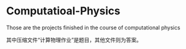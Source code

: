 # Computatioal-Physics
Those are the projects finished in the course of computational physics

其中压缩文件“计算物理作业”是题目，其他文件则为答案。
